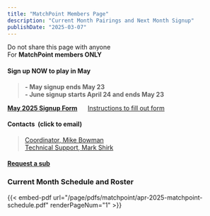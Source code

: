 ```yaml
---
title: "MatchPoint Members Page"
description: "Current Month Pairings and Next Month Signup"
publishDate: "2025-03-07"
---
```


Do not share this page with anyone\
For **MatchPoint members ONLY**

#### **Sign up NOW to play in May**
>**- May signup ends May 23**\
>**- June signup starts April 24 and ends May 23**

**[May 2025 Signup Form](/page/groups/matchpoint/signup)**&nbsp;&nbsp;&nbsp;&nbsp;&nbsp;&nbsp;[Instructions to fill out form](/page/groups/signupprocess)

#### Contacts &nbsp;(click to email)
>[Coordinator, Mike Bowman](mailto:m.bowman@yahoo.com)&nbsp;&nbsp;&nbsp;&nbsp;\
>[Technical Support, Mark Shirk](mailto:shirkmark@gmail.com)

#### [Request a sub](mailto:matchpoint-tennis@googlegroups.com)

### **Current Month Schedule and Roster**
{{< embed-pdf url="/page/pdfs/matchpoint/apr-2025-matchpoint-schedule.pdf" renderPageNum="1" >}}
